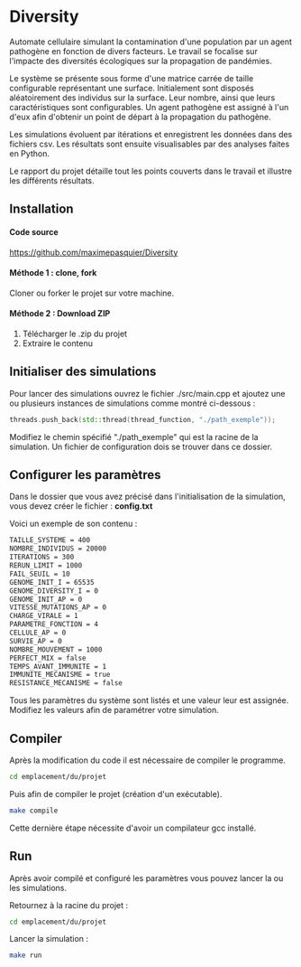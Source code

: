 # Diversity

Automate cellulaire simulant la contamination d'une population par un agent pathogène en fonction de divers facteurs. Le travail se focalise sur l'impacte des diversités écologiques sur la propagation de pandémies.

Le système se présente sous forme d'une matrice carrée de taille configurable représentant une surface. Initialement sont disposés aléatoirement des individus sur  la surface. Leur nombre, ainsi que leurs caractéristiques sont configurables. Un agent pathogène est assigné à l'un d'eux afin d'obtenir un point de départ à la propagation du pathogène.

Les simulations évoluent par itérations et enregistrent les données dans des fichiers csv. Les résultats sont ensuite visualisables par des analyses faites en Python.

Le rapport du projet détaille tout les points couverts dans le travail et illustre les différents résultats.

## Installation

#### Code source

https://github.com/maximepasquier/Diversity

#### Méthode 1 : clone, fork

Cloner ou forker le projet sur votre machine.

#### Méthode 2 : Download ZIP

1. Télécharger le .zip du projet
2. Extraire le contenu

## Initialiser des simulations

Pour lancer des simulations ouvrez le fichier ./src/main.cpp et ajoutez une ou plusieurs instances de simulations comme montré ci-dessous :
```c++
threads.push_back(std::thread(thread_function, "./path_exemple"));
```
Modifiez le chemin spécifié "./path_exemple" qui est la racine de la simulation. Un fichier de configuration dois se trouver dans ce dossier.

## Configurer les paramètres
Dans le dossier que vous avez précisé dans l'initialisation de la simulation, vous devez créer le fichier : **config.txt**

Voici un exemple de son contenu :

```bash
TAILLE_SYSTEME = 400
NOMBRE_INDIVIDUS = 20000
ITERATIONS = 300
RERUN_LIMIT = 1000
FAIL_SEUIL = 10
GENOME_INIT_I = 65535
GENOME_DIVERSITY_I = 0
GENOME_INIT_AP = 0
VITESSE_MUTATIONS_AP = 0
CHARGE_VIRALE = 1
PARAMETRE_FONCTION = 4
CELLULE_AP = 0
SURVIE_AP = 0
NOMBRE_MOUVEMENT = 1000
PERFECT_MIX = false
TEMPS_AVANT_IMMUNITE = 1
IMMUNITE_MECANISME = true
RESISTANCE_MECANISME = false
```

Tous les paramètres du système sont listés et une valeur leur est assignée. Modifiez les valeurs afin de paramétrer votre simulation.

## Compiler

Après la modification du code il est nécessaire de compiler le programme.

```bash
cd emplacement/du/projet
```

Puis afin de compiler le projet (création d'un exécutable).

```bash
make compile
```

Cette dernière étape nécessite d'avoir un compilateur gcc installé.

## Run
Après avoir compilé et configuré les paramètres vous pouvez lancer la ou les simulations.

Retournez à la racine du projet :

```bash
cd emplacement/du/projet
```

Lancer la simulation :

```bash
make run
```
